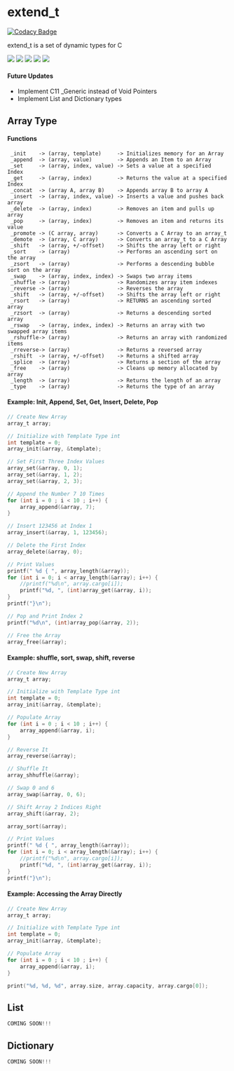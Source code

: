 # extend_t

[![Codacy Badge](https://api.codacy.com/project/badge/Grade/24147cd349c8416497d29a92cd65975b)](https://app.codacy.com/manual/keiranrowan/extend_t?utm_source=github.com&utm_medium=referral&utm_content=keiranrowan/extend_t&utm_campaign=Badge_Grade_Dashboard)

extend_t is a set of dynamic types for C

![](https://travis-ci.com/keiranrowan/extend_t.svg?branch=master) ![](https://img.shields.io/codacy/grade/24147cd349c8416497d29a92cd65975b) ![](https://img.shields.io/github/license/keiranrowan/extend_t) ![](https://img.shields.io/github/languages/code-size/keiranrowan/extend_t) ![](https://img.shields.io/github/languages/top/keiranrowan/extend_t)

#### Future Updates
 - Implement C11 _Generic instead of Void Pointers
 - Implement List and Dictionary types

## Array Type

#### Functions
```
 _init    -> (array, template)     -> Initializes memory for an Array
 _append  -> (array, value)        -> Appends an Item to an Array
 _set     -> (array, index, value) -> Sets a value at a specified Index
 _get     -> (array, index)        -> Returns the value at a specified Index
 _concat  -> (array A, array B)    -> Appends array B to array A
 _insert  -> (array, index, value) -> Inserts a value and pushes back array
 _delete  -> (array, index)        -> Removes an item and pulls up array
 _pop     -> (array, index)        -> Removes an item and returns its value
 _promote -> (C array, array)      -> Converts a C Array to an array_t
 _demote  -> (array, C array)      -> Converts an array_t to a C Array
 _shift   -> (array, +/-offset)    -> Shifts the array left or right
 _sort    -> (array)               -> Performs an ascending sort on the array
 _zsort   -> (array)               -> Performs a descending bubble sort on the array
 _swap    -> (array, index, index) -> Swaps two array items
 _shuffle -> (array)               -> Randomizes array item indexes
 _reverse -> (array)               -> Reverses the array
 _shift   -> (array, +/-offset)    -> Shifts the array left or right
 _rsort   -> (array)               -> RETURNS an ascending sorted array
 _rzsort  -> (array)               -> Returns a descending sorted array
 _rswap   -> (array, index, index) -> Returns an array with two swapped array items
 _rshuffle-> (array)               -> Returns an array with randomized items
 _rreverse-> (array)               -> Returns a reversed array
 _rshift  -> (array, +/-offset)    -> Returns a shifted array
 _splice  -> (array)               -> Returns a section of the array
 _free    -> (array)               -> Cleans up memory allocated by array
 _length  -> (array)               -> Returns the length of an array
 _type    -> (array)               -> Returns the type of an array
```

#### Example: Init, Append, Set, Get, Insert, Delete, Pop
```C
// Create New Array
array_t array;

// Initialize with Template Type int
int template = 0;
array_init(&array, &template);

// Set First Three Index Values
array_set(&array, 0, 1);
array_set(&array, 1, 2);
array_set(&array, 2, 3);

// Append the Number 7 10 Times
for (int i = 0 ; i < 10 ; i++) {
    array_append(&array, 7);
}

// Insert 123456 at Index 1
array_insert(&array, 1, 123456);

// Delete the First Index
array_delete(&array, 0);

// Print Values
printf(" %d { ", array_length(&array));
for (int i = 0; i < array_length(&array); i++) {
    //printf("%d\n", array.cargo[i]);
    printf("%d, ", (int)array_get(&array, i));
}
printf("}\n");

// Pop and Print Index 2
printf("%d\n", (int)array_pop(&array, 2));

// Free the Array
array_free(&array);
```

#### Example: shuffle, sort, swap, shift, reverse
```C
// Create New Array
array_t array;

// Initialize with Template Type int
int template = 0;
array_init(&array, &template);

// Populate Array
for (int i = 0 ; i < 10 ; i++) {
    array_append(&array, i);
}

// Reverse It
array_reverse(&array);

// Shuffle It
array_shhuffle(&array);

// Swap 0 and 6
array_swap(&array, 0, 6);

// Shift Array 2 Indices Right 
array_shift(&array, 2);

array_sort(&array);

// Print Values
printf(" %d { ", array_length(&array));
for (int i = 0; i < array_length(&array); i++) {
    //printf("%d\n", array.cargo[i]);
    printf("%d, ", (int)array_get(&array, i));
}
printf("}\n");
```
#### Example: Accessing the Array Directly
```C
// Create New Array
array_t array;

// Initialize with Template Type int
int template = 0;
array_init(&array, &template);

// Populate Array
for (int i = 0 ; i < 10 ; i++) {
    array_append(&array, i);
}

print("%d, %d, %d", array.size, array.capacity, array.cargo[0]);
```

## List

```C
COMING SOON!!!
```

## Dictionary

```C
COMING SOON!!!
```